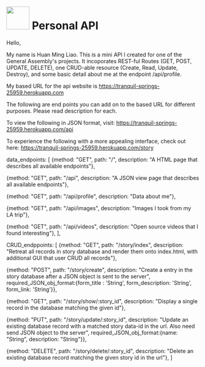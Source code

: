 # <img src="https://cloud.githubusercontent.com/assets/7833470/10423298/ea833a68-7079-11e5-84f8-0a925ab96893.png" width="60"> Personal API

Hello,

My name is Huan Ming Liao. This is a mini API I created for one of the General Assembly's projects. It incoporates REST-ful Routes (GET, POST, UPDATE, DELETE), one CRUD-able resource (Create, Read, Update, Destroy), and some basic detail about me at the endpoint /api/profile.

My based URL for the api website is https://tranquil-springs-25959.herokuapp.com

The following are end points you can add on to the based URL for different purposes. Please read description for each. 

To view the following in JSON format, visit: 
https://tranquil-springs-25959.herokuapp.com/api

To experience the following with a more appealing interface, check out here: https://tranquil-springs-25959.herokuapp.com/story

data_endpoints: [
  {method: "GET", path: "/", description: "A HTML page that describes all available endpoints"},

  {method: "GET", path: "/api", description: "A JSON view page that describes all available endpoints"},

  {method: "GET", path: "/api/profile", description: "Data about me"}, 

  {method: "GET", path: "/api/images", description: "Images I took from my LA trip"},

  {method: "GET", path: "/api/videos", description: "Open source videos that I found interesting"},
],

CRUD_endppoints: [
  {method: "GET", path: "/story/index", description: "Retreat all records in story database and render them onto index.html, with additional GUI that user CRUD all records"},

  {method: "POST", path: "/story/create", description: "Create a entry in the story database after a JSON object is sent to the server", required_JSON_obj_format:{form_title : 'String', form_description: 'String', form_link: 'String'}},

  {method: "GET", path: "/story/show/:story_id", description: "Display a single record in the database matching the given id"},

  {method: "PUT", path: "/story/update/:story_id", description: "Update an existing database record with a matched story data-id in the url. Also need send JSON object to the server", required_JSON_obj_format:{name: "String", description: "String"}},

  {method: "DELETE", path: "/story/delete/:story_id", description: "Delete an existing database record matching the given story id in the url"},
]